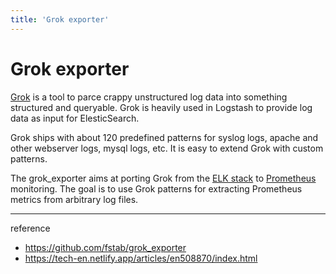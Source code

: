 ```yaml
---
title: 'Grok exporter'
---
```

# Grok exporter

[Grok](https://www.elastic.co/guide/en/logstash/current/plugins-filters-grok.html) is a tool to parce crappy unstructured log data into something structured and queryable. Grok is heavily used in Logstash to provide log data as input for ElesticSearch.

Grok ships with about 120 predefined patterns for syslog logs, apache and other webserver logs, mysql logs, etc. It is easy to extend Grok with custom patterns.

The grok_exporter aims at porting Grok from the [ELK stack](https://www.elastic.co/webinars/introduction-elk-stack) to [Prometheus](https://prometheus.io/) monitoring. The goal is to use Grok patterns for extracting Prometheus metrics from arbitrary log files.

---
reference
- https://github.com/fstab/grok_exporter
- https://tech-en.netlify.app/articles/en508870/index.html